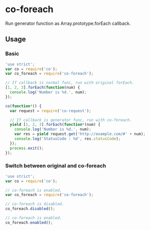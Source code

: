 # co-foreach
Run generator function as Array.prototype.forEach callback.

## Usage

### Basic
```js
'use strict';
var co = require('co');
var co_foreach = require('co-foreach');

// If callback is normal func, run with original forEach.
[1, 2, 3].forEach(function(num) {
  console.log('Number is %d.', num);
});

co(function*() {
  var request = require('co-request');

  // If callback is generator func, run with co-foreach.
  yield [1, 2, 3].forEach(function*(num) {
    console.log('Number is %d.', num);
    var res = yield request.get('http://example.com/#' + num);
    console.log('StatusCode : %d', res.statusCode);
  });
  process.exit();
});
```

### Switch between original and co-foreach
```js
'use strict';
var co = require('co');

// co-foreach is enabled.
var co_foreach = require('co-foreach');

// co-foreach is disabled.
co_foreach.disabled();

// co-foreach is enabled.
co_foreach.enabled();
```
